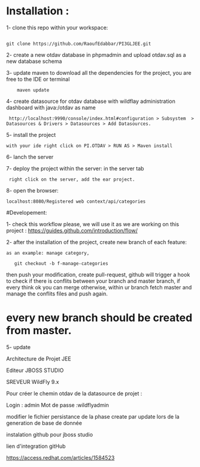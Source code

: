 # Installation : 

1- clone this repo within your workspace:

``` 

git clone https://github.com/RaoufEdabbar/PI3GLJEE.git

```

2- create a new otdav database in phpmadmin and upload otdav.sql as a new database schema

3- update maven to download all the dependencies for the project, you are free to the IDE or terminal

``` 
    maven update
```

4- create datasource for otdav database with wildflay administration dashboard with  java:/otdav as name

```
 http://localhost:9990/console/index.html#configuration > Subsystem  > Datasources & Drivers > Datasources > Add Datasources.
``` 


5- install the project

``` with your ide right click on PI.OTDAV > RUN AS > Maven install ```

6- lanch the server

7- deploy the project within the server: in the server tab

``` 
 right click on the server, add the ear project.
``` 

8- open the browser:

``` 
localhost:8080/Registered web context/api/categories

```


#Developement:

1- check this workflow please, we will use it as we are working on this project : https://guides.github.com/introduction/flow/

2- after the installation of the project, create new branch of each feature:
   
    as an example: manage category,

  ``` 
     git checkout -b f-manage-categories 
  ```

  then push your modification, create pull-request, github will trigger a hook to check if there is conflits between your branch and master branch, if every think ok you can merge otherwise, within ur branch fetch master and manage the conflits files and push again.


  # every new branch should be created from master.


5- update  

Architecture de Projet JEE

Editeur JBOSS STUDIO

SREVEUR WildFly 9.x

Pour créer le chemin otdav de la datasource de projet :

Login        : admin
Mot de passe :wildflyadmin

modifier le fichier persistance de la phase create par update lors de la generation de base de donnée 


instalation github pour jboss studio

lien d'integration gitHub

https://access.redhat.com/articles/1584523




